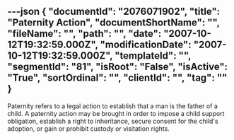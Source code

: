 ---json
{
  "documentId": "2076071902",
  "title": "Paternity Action",
  "documentShortName": "",
  "fileName": "",
  "path": "",
  "date": "2007-10-12T19:32:59.000Z",
  "modificationDate": "2007-10-12T19:32:59.000Z",
  "templateId": "",
  "segmentId": "81",
  "isRoot": "False",
  "isActive": "True",
  "sortOrdinal": "",
  "clientId": "",
  "tag": ""
}
---

Paternity refers to a legal action to establish that a man is the father of a child. A paternity action may be brought in order to impose a child support obligation, establish a right to inheritance, secure consent for the child's adoption, or gain or prohibit custody or visitation rights.
